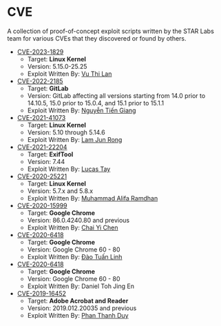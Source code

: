 # CVE
A collection of proof-of-concept exploit scripts written by the STAR Labs team for various CVEs that they discovered or found by others.

- [CVE-2023-1829](https://github.com/star-sg/CVE/tree/master/CVE-2023-1829)
  - Target: **Linux Kernel**
  - Version: 5.15.0-25.25
  - Exploit Written By: [Vu Thi Lan](https://github.com/lanleft)
- [CVE-2022-2185](https://github.com/star-sg/CVE/tree/master/CVE-2022-2185)
  - Target: **GitLab**
  - Version: GitLab affecting all versions starting from 14.0 prior to 14.10.5, 15.0 prior to 15.0.4, and 15.1 prior to 15.1.1
  - Exploit Written By: [Nguyễn Tiến Giang](https://github.com/testanull)
- [CVE-2021-41073](https://github.com/star-sg/CVE/tree/master/CVE-2021-41073)
  - Target: **Linux Kernel**
  - Version: 5.10 through 5.14.6
  - Exploit Written By: [Lam Jun Rong](https://github.com/junron)
- [CVE-2021-22204](https://github.com/star-sg/CVE/tree/master/CVE-2021-22204)
  - Target: **ExifTool**
  - Version: 7.44
  - Exploit Written By: [Lucas Tay](https://github.com/cExplr)
- [CVE-2020-25221](https://github.com/star-sg/CVE/tree/master/CVE-2020-25221)
  - Target: **Linux Kernel**
  - Version: 5.7.x and 5.8.x
  - Exploit Written By: [Muhammad Alifa Ramdhan](https://github.com/d4em0n)
- [CVE-2020-15999](https://github.com/star-sg/CVE/tree/master/CVE-2020-15999)
  - Target: **Google Chrome**
  - Version: 86.0.4240.80 and previous
  - Exploit Written By: [Chai Yi Chen](https://github.com/YiChenChai)
- [CVE-2020-6418](https://github.com/star-sg/CVE/tree/master/CVE-2020-6418)
  - Target: **Google Chrome**
  - Version: Google Chrome 60 - 80
  - Exploit Written By: [Đào Tuấn Linh](https://github.com/kuqadk3)
- [CVE-2020-6418](https://github.com/star-sg/CVE/blob/master/CVE-2020-6418/CVE-2020-6418-exploit.js)
  - Target: **Google Chrome**
  - Version: Google Chrome 60 - 80
  - Exploit Written By: Daniel Toh Jing En
- [CVE-2019-16452](https://github.com/star-sg/CVE/tree/master/CVE-2019-16452)
  - Target: **Adobe Acrobat and Reader**
  - Version: 2019.012.20035 and previous
  - Exploit Written By: [Phan Thanh Duy](https://github.com/zuypt)
